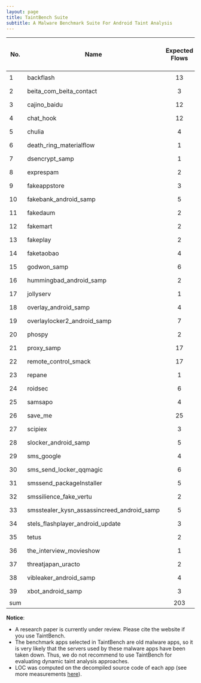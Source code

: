```yaml
---
layout: page
title: TaintBench Suite
subtitle: A Malware Benchmark Suite For Android Taint Analysis 
---
```

| No. | Name                                       |Expected Flows |Unexpected Flows|                                                              Repository                                                              |                                                                    View Flows on GitPod                                                                    | Executable<br>Nexus 4<br>API Level 25 |#Classes| #Methods| LOC|
|-----|--------------------------------------------|:-------------:|:------------:|:------------------------------------------------------------------------------------------------------------------------------------:|:-------------------------------------------------------------------------------------------------------------------------------------------------------:|:-----:|:-----:|:-----:|:-----:|
| 1   | backflash                                  |13|11|                  <a href='https://github.com/TaintBench/backflash'><img src='../img/github-logo.png' width='30'></a>                 |                  <a href='https://gitpod.io/#https://github.com/TaintBench/backflash'><img src='../img/gitpod-logo.svg' width='30'></a>                 |YES|338|2477|20965|
| 2   | beita_com_beita_contact                    |3|0|           <a href='https://github.com/TaintBench/beita_com_beita_contact'><img src='../img/github-logo.png' width='30'></a>          |           <a href='https://gitpod.io/#https://github.com/TaintBench/beita_com_beita_contact'><img src='../img/gitpod-logo.svg' width='30'></a>          |YES|379|2647|30918|
| 3   | cajino_baidu                               |12|3|                <a href='https://github.com/TaintBench/cajino_baidu'><img src='../img/github-logo.png' width='30'></a>                |                <a href='https://gitpod.io/#https://github.com/TaintBench/cajino_baidu'><img src='../img/gitpod-logo.svg' width='30'></a>                |NO|1860|12904|117448|
| 4   | chat_hook                                  |12|1|                  <a href='https://github.com/TaintBench/chat_hook'><img src='../img/github-logo.png' width='30'></a>                 |                  <a href='https://gitpod.io/#https://github.com/TaintBench/chat_hook'><img src='../img/gitpod-logo.svg' width='30'></a>                 |YES|302|2204|18319|
| 5   | chulia                                     |4|0|                   <a href='https://github.com/TaintBench/chulia'><img src='../img/github-logo.png' width='30'></a>                   |                   <a href='https://gitpod.io/#https://github.com/TaintBench/chulia'><img src='../img/gitpod-logo.svg' width='30'></a>                   |YES|17|86|1666|
| 6   | death_ring_materialflow                    |1|0|           <a href='https://github.com/TaintBench/death_ring_materialflow'><img src='../img/github-logo.png' width='30'></a>          |           <a href='https://gitpod.io/#https://github.com/TaintBench/death_ring_materialflow'><img src='../img/gitpod-logo.svg' width='30'></a>          |YES|89|688|11726|
| 7   | dsencrypt_samp                             |1|0|               <a href='https://github.com/TaintBench/dsencrypt_samp'><img src='../img/github-logo.png' width='30'></a>               |               <a href='https://gitpod.io/#https://github.com/TaintBench/dsencrypt_samp'><img src='../img/gitpod-logo.svg' width='30'></a>               |YES|4|18|334|
| 8   | exprespam                                  |2|0|                  <a href='https://github.com/TaintBench/exprespam'><img src='../img/github-logo.png' width='30'></a>                 |                  <a href='https://gitpod.io/#https://github.com/TaintBench/exprespam'><img src='../img/gitpod-logo.svg' width='30'></a>                 |YES|4|10|292|
| 9   | fakeappstore                               |3|0|                <a href='https://github.com/TaintBench/fakeappstore'><img src='../img/github-logo.png' width='30'></a>                |                <a href='https://gitpod.io/#https://github.com/TaintBench/fakeappstore'><img src='../img/gitpod-logo.svg' width='30'></a>                |YES|402|2989|26045|
| 10  | fakebank_android_samp                      |5|0|            <a href='https://github.com/TaintBench/fakebank_android_samp'><img src='../img/github-logo.png' width='30'></a>           |            <a href='https://gitpod.io/#https://github.com/TaintBench/fakebank_android_samp'><img src='../img/gitpod-logo.svg' width='30'></a>           |YES|322|2252|19437|
| 11  | fakedaum                                   |2|0|                  <a href='https://github.com/TaintBench/fakedaum'><img src='../img/github-logo.png' width='30'></a>                  |                  <a href='https://gitpod.io/#https://github.com/TaintBench/fakedaum'><img src='../img/gitpod-logo.svg' width='30'></a>                  |YES|240|1188|14043|
| 12  | fakemart                                   |2|0|                  <a href='https://github.com/TaintBench/fakemart'><img src='../img/github-logo.png' width='30'></a>                  |                  <a href='https://gitpod.io/#https://github.com/TaintBench/fakemart'><img src='../img/gitpod-logo.svg' width='30'></a>                  |YES|868|6742|70008|
| 13  | fakeplay                                   |2|0|                  <a href='https://github.com/TaintBench/fakeplay'><img src='../img/github-logo.png' width='30'></a>                  |                  <a href='https://gitpod.io/#https://github.com/TaintBench/fakeplay'><img src='../img/gitpod-logo.svg' width='30'></a>                  |YES|654|4844|47189|
| 14  | faketaobao                                 |4|0|                 <a href='https://github.com/TaintBench/faketaobao'><img src='../img/github-logo.png' width='30'></a>                 |                 <a href='https://gitpod.io/#https://github.com/TaintBench/faketaobao'><img src='../img/gitpod-logo.svg' width='30'></a>                 |YES|322|2389|19691|
| 15  | godwon_samp                                |6|0|                 <a href='https://github.com/TaintBench/godwon_samp'><img src='../img/github-logo.png' width='30'></a>                |                 <a href='https://gitpod.io/#https://github.com/TaintBench/godwon_samp'><img src='../img/gitpod-logo.svg' width='30'></a>                |YES|7|9|194|
| 16  | hummingbad_android_samp                    |2|0|           <a href='https://github.com/TaintBench/hummingbad_android_samp'><img src='../img/github-logo.png' width='30'></a>          |           <a href='https://gitpod.io/#https://github.com/TaintBench/hummingbad_android_samp'><img src='../img/gitpod-logo.svg' width='30'></a>          |YES|792|20666|209778|
| 17  | jollyserv                                  |1|0|                  <a href='https://github.com/TaintBench/jollyserv'><img src='../img/github-logo.png' width='30'></a>                 |                  <a href='https://gitpod.io/#https://github.com/TaintBench/jollyserv'><img src='../img/gitpod-logo.svg' width='30'></a>                 |YES|528|3863|33128|
| 18  | overlay_android_samp                       |4|2|            <a href='https://github.com/TaintBench/overlay_android_samp'><img src='../img/github-logo.png' width='30'></a>            |            <a href='https://gitpod.io/#https://github.com/TaintBench/overlay_android_samp'><img src='../img/gitpod-logo.svg' width='30'></a>            |YES|816|6280|55393|
| 19  | overlaylocker2_android_samp                |7|12|         <a href='https://github.com/TaintBench/overlaylocker2_android_samp'><img src='../img/github-logo.png' width='30'></a>        |         <a href='https://gitpod.io/#https://github.com/TaintBench/overlaylocker2_android_samp'><img src='../img/gitpod-logo.svg' width='30'></a>        |YES|85|557|8314|
| 20  | phospy                                     |2|3|                   <a href='https://github.com/TaintBench/phospy'><img src='../img/github-logo.png' width='30'></a>                   |                   <a href='https://gitpod.io/#https://github.com/TaintBench/phospy'><img src='../img/gitpod-logo.svg' width='30'></a>                   |YES|236|1197|11792|
| 21  | proxy_samp                                 |17|3|                 <a href='https://github.com/TaintBench/proxy_samp'><img src='../img/github-logo.png' width='30'></a>                 |                 <a href='https://gitpod.io/#https://github.com/TaintBench/proxy_samp'><img src='../img/gitpod-logo.svg' width='30'></a>                 |YES|11|33|1032|
| 22  | remote_control_smack                       |17|0|            <a href='https://github.com/TaintBench/remote_control_smack'><img src='../img/github-logo.png' width='30'></a>            |            <a href='https://gitpod.io/#https://github.com/TaintBench/remote_control_smack'><img src='../img/gitpod-logo.svg' width='30'></a>            |YES|1901|11974|127567|
| 23  | repane                                     |1|0|                   <a href='https://github.com/TaintBench/repane'><img src='../img/github-logo.png' width='30'></a>                   |                   <a href='https://gitpod.io/#https://github.com/TaintBench/repane'><img src='../img/gitpod-logo.svg' width='30'></a>                   |YES|5|26|323|
| 24  | roidsec                                    |6|0|                   <a href='https://github.com/TaintBench/roidsec'><img src='../img/github-logo.png' width='30'></a>                  |                   <a href='https://gitpod.io/#https://github.com/TaintBench/roidsec'><img src='../img/gitpod-logo.svg' width='30'></a>                  |YES|7|38|745|
| 25  | samsapo                                    |4|1|                   <a href='https://github.com/TaintBench/samsapo'><img src='../img/github-logo.png' width='30'></a>                  |                   <a href='https://gitpod.io/#https://github.com/TaintBench/samsapo'><img src='../img/gitpod-logo.svg' width='30'></a>                  |YES|510|3755|37482|
| 26  | save_me                                    |25|6|                   <a href='https://github.com/TaintBench/save_me'><img src='../img/github-logo.png' width='30'></a>                  |                   <a href='https://gitpod.io/#https://github.com/TaintBench/save_me'><img src='../img/gitpod-logo.svg' width='30'></a>                  |YES|1335|11700|130504|
| 27  | scipiex                                    |3|0|                  <a href='https://github.com/TaintBench/scipiex '><img src='../img/github-logo.png' width='30'></a>                  |                  <a href='https://gitpod.io/#https://github.com/TaintBench/scipiex '><img src='../img/gitpod-logo.svg' width='30'></a>                  |YES|535|2791|30041|
| 28  | slocker_android_samp                       |5|0|            <a href='https://github.com/TaintBench/slocker_android_samp'><img src='../img/github-logo.png' width='30'></a>            |            <a href='https://gitpod.io/#https://github.com/TaintBench/slocker_android_samp'><img src='../img/gitpod-logo.svg' width='30'></a>            |YES|467|3331|28661|
| 29  | sms_google                                 |4|0|                 <a href='https://github.com/TaintBench/sms_google'><img src='../img/github-logo.png' width='30'></a>                 |                 <a href='https://gitpod.io/#https://github.com/TaintBench/sms_google'><img src='../img/gitpod-logo.svg' width='30'></a>                 |YES|306|2320|19787|
| 30  | sms_send_locker_qqmagic                    |6|2|           <a href='https://github.com/TaintBench/sms_send_locker_qqmagic'><img src='../img/github-logo.png' width='30'></a>          |           <a href='https://gitpod.io/#https://github.com/TaintBench/sms_send_locker_qqmagic'><img src='../img/gitpod-logo.svg' width='30'></a>          |YES|2|2|113|
| 31  | smssend_packageInstaller                   |5|0|          <a href='https://github.com/TaintBench/smssend_packageInstaller'><img src='../img/github-logo.png' width='30'></a>          |          <a href='https://gitpod.io/#https://github.com/TaintBench/smssend_packageInstaller'><img src='../img/gitpod-logo.svg' width='30'></a>          |YES|592|4387|37495|
| 32  | smssilience_fake_vertu                     |2|2|           <a href='https://github.com/TaintBench/smssilience_fake_vertu'><img src='../img/github-logo.png' width='30'></a>           |           <a href='https://gitpod.io/#https://github.com/TaintBench/smssilience_fake_vertu'><img src='../img/gitpod-logo.svg' width='30'></a>           |YES|29|156|1750|
| 33  | smsstealer_kysn_assassincreed_android_samp |5|0| <a href='https://github.com/TaintBench/smsstealer_kysn_assassincreed_android_samp'><img src='../img/github-logo.png' width='30'></a> | <a href='https://gitpod.io/#https://github.com/TaintBench/smsstealer_kysn_assassincreed_android_samp'><img src='../img/gitpod-logo.svg' width='30'></a> |YES|17|67|1077|
| 34  | stels_flashplayer_android_update           |3|0|      <a href='https://github.com/TaintBench/stels_flashplayer_android_update'><img src='../img/github-logo.png' width='30'></a>      |      <a href='https://gitpod.io/#https://github.com/TaintBench/stels_flashplayer_android_update'><img src='../img/gitpod-logo.svg' width='30'></a>      |YES|295|2219|18358|
| 35  | tetus                                      |2|0|                    <a href='https://github.com/TaintBench/tetus'><img src='../img/github-logo.png' width='30'></a>                   |                    <a href='https://gitpod.io/#https://github.com/TaintBench/tetus'><img src='../img/gitpod-logo.svg' width='30'></a>                   |YES|45|165|2714|
| 36  | the_interview_movieshow                    |1|0|           <a href='https://github.com/TaintBench/the_interview_movieshow'><img src='../img/github-logo.png' width='30'></a>          |           <a href='https://gitpod.io/#https://github.com/TaintBench/the_interview_movieshow'><img src='../img/gitpod-logo.svg' width='30'></a>          |YES|3|11|184|
| 37  | threatjapan_uracto                         |2|0|             <a href='https://github.com/TaintBench/threatjapan_uracto'><img src='../img/github-logo.png' width='30'></a>             |             <a href='https://gitpod.io/#https://github.com/TaintBench/threatjapan_uracto'><img src='../img/gitpod-logo.svg' width='30'></a>             |YES|287|2213|17115|
| 38  | vibleaker_android_samp                     |4|0|           <a href='https://github.com/TaintBench/vibleaker_android_samp'><img src='../img/github-logo.png' width='30'></a>           |           <a href='https://gitpod.io/#https://github.com/TaintBench/vibleaker_android_samp'><img src='../img/gitpod-logo.svg' width='30'></a>           |YES|3498|23414|260797|
| 39  | xbot_android_samp                          |3|0|              <a href='https://github.com/TaintBench/xbot_android_samp'><img src='../img/github-logo.png' width='30'></a>             |              <a href='https://gitpod.io/#https://github.com/TaintBench/xbot_android_samp'><img src='../img/gitpod-logo.svg' width='30'></a>             |YES|914|7838|102646
| sum |                                            |203|46|                                                                                                                                      |                                                                                                                                                         ||

**Notice**: 

- A research paper is currently under review. Please cite the website if you use TaintBench.
- The benchmark apps selected in TaintBench are old malware apps, so it is very likely that the servers used by these malware apps have been taken down. Thus, we do not recommend to use TaintBench for evaluating dynamic taint analysis approaches. 
- LOC was computed on the decompiled source code of each app (see more measurements [here](https://taintbench.github.io/evaluation/)).